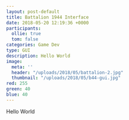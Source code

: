 ```yaml
---
layout: post-default
title: Battalion 1944 Interface
date: 2018-05-20 12:19:36 +0000
participants:
  ollie: true
  tom: false
categories: Game Dev
type: GUI
description: Hello World
image:
  meta: ''
  header: "/uploads/2018/05/battalion-2.jpg"
  thumbnail: "/uploads/2018/05/b44-gui.jpg"
red: 255
green: 40
blue: 40
---
```

Hello World